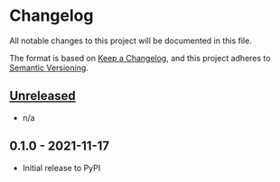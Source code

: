 # Changelog

All notable changes to this project will be documented in this file.

The format is based on [Keep a Changelog](https://keepachangelog.com/en/1.0.0/),
and this project adheres to [Semantic Versioning](https://semver.org/spec/v2.0.0.html).

## [Unreleased]

- n/a

## 0.1.0 - 2021-11-17

- Initial release to PyPI

[Unreleased]: https://github.com/release-engineering/pubtools-ami/compare/v0.1.0...HEAD
